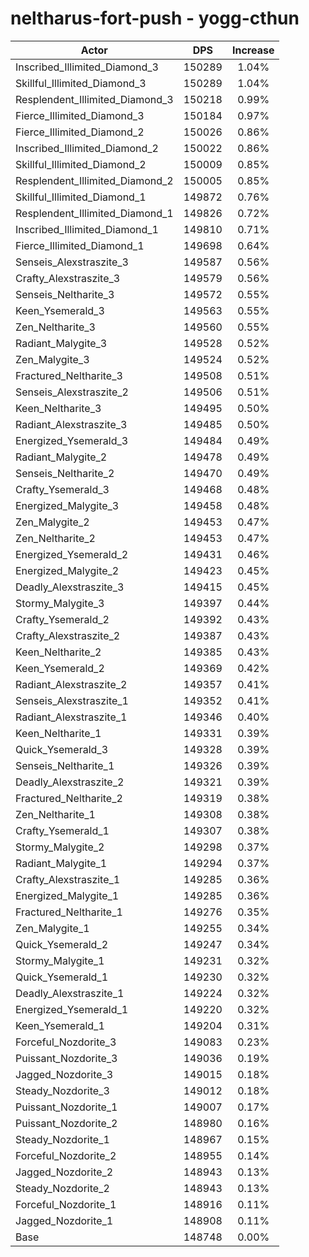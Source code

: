 # neltharus-fort-push - yogg-cthun
| Actor | DPS | Increase |
|---|:---:|:---:|
|Inscribed_Illimited_Diamond_3|150289|1.04%|
|Skillful_Illimited_Diamond_3|150289|1.04%|
|Resplendent_Illimited_Diamond_3|150218|0.99%|
|Fierce_Illimited_Diamond_3|150184|0.97%|
|Fierce_Illimited_Diamond_2|150026|0.86%|
|Inscribed_Illimited_Diamond_2|150022|0.86%|
|Skillful_Illimited_Diamond_2|150009|0.85%|
|Resplendent_Illimited_Diamond_2|150005|0.85%|
|Skillful_Illimited_Diamond_1|149872|0.76%|
|Resplendent_Illimited_Diamond_1|149826|0.72%|
|Inscribed_Illimited_Diamond_1|149810|0.71%|
|Fierce_Illimited_Diamond_1|149698|0.64%|
|Senseis_Alexstraszite_3|149587|0.56%|
|Crafty_Alexstraszite_3|149579|0.56%|
|Senseis_Neltharite_3|149572|0.55%|
|Keen_Ysemerald_3|149563|0.55%|
|Zen_Neltharite_3|149560|0.55%|
|Radiant_Malygite_3|149528|0.52%|
|Zen_Malygite_3|149524|0.52%|
|Fractured_Neltharite_3|149508|0.51%|
|Senseis_Alexstraszite_2|149506|0.51%|
|Keen_Neltharite_3|149495|0.50%|
|Radiant_Alexstraszite_3|149485|0.50%|
|Energized_Ysemerald_3|149484|0.49%|
|Radiant_Malygite_2|149478|0.49%|
|Senseis_Neltharite_2|149470|0.49%|
|Crafty_Ysemerald_3|149468|0.48%|
|Energized_Malygite_3|149458|0.48%|
|Zen_Malygite_2|149453|0.47%|
|Zen_Neltharite_2|149453|0.47%|
|Energized_Ysemerald_2|149431|0.46%|
|Energized_Malygite_2|149423|0.45%|
|Deadly_Alexstraszite_3|149415|0.45%|
|Stormy_Malygite_3|149397|0.44%|
|Crafty_Ysemerald_2|149392|0.43%|
|Crafty_Alexstraszite_2|149387|0.43%|
|Keen_Neltharite_2|149385|0.43%|
|Keen_Ysemerald_2|149369|0.42%|
|Radiant_Alexstraszite_2|149357|0.41%|
|Senseis_Alexstraszite_1|149352|0.41%|
|Radiant_Alexstraszite_1|149346|0.40%|
|Keen_Neltharite_1|149331|0.39%|
|Quick_Ysemerald_3|149328|0.39%|
|Senseis_Neltharite_1|149326|0.39%|
|Deadly_Alexstraszite_2|149321|0.39%|
|Fractured_Neltharite_2|149319|0.38%|
|Zen_Neltharite_1|149308|0.38%|
|Crafty_Ysemerald_1|149307|0.38%|
|Stormy_Malygite_2|149298|0.37%|
|Radiant_Malygite_1|149294|0.37%|
|Crafty_Alexstraszite_1|149285|0.36%|
|Energized_Malygite_1|149285|0.36%|
|Fractured_Neltharite_1|149276|0.35%|
|Zen_Malygite_1|149255|0.34%|
|Quick_Ysemerald_2|149247|0.34%|
|Stormy_Malygite_1|149231|0.32%|
|Quick_Ysemerald_1|149230|0.32%|
|Deadly_Alexstraszite_1|149224|0.32%|
|Energized_Ysemerald_1|149220|0.32%|
|Keen_Ysemerald_1|149204|0.31%|
|Forceful_Nozdorite_3|149083|0.23%|
|Puissant_Nozdorite_3|149036|0.19%|
|Jagged_Nozdorite_3|149015|0.18%|
|Steady_Nozdorite_3|149012|0.18%|
|Puissant_Nozdorite_1|149007|0.17%|
|Puissant_Nozdorite_2|148980|0.16%|
|Steady_Nozdorite_1|148967|0.15%|
|Forceful_Nozdorite_2|148955|0.14%|
|Jagged_Nozdorite_2|148943|0.13%|
|Steady_Nozdorite_2|148943|0.13%|
|Forceful_Nozdorite_1|148916|0.11%|
|Jagged_Nozdorite_1|148908|0.11%|
|Base|148748|0.00%|
